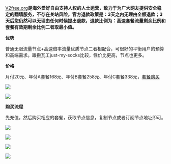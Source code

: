 [V2free.org](https://v2free.org/)**是海外爱好自由支持人权的人士运营，致力于为广大网友提供安全稳定的翻墙服务，不存在关站风险。官方退款政策是：3天之内无理由全额退款；3天后您仍然可以无理由任何时候提出退款，退款比例为：高速套餐流量剩余比例和套餐有效期剩余比例二者取最小值。**

**优势**

普通无限流量节点+高速倍率流量优质节点二者相配合，可很好的平衡用户的预算和高端需求。跟搬瓦工just-my-socks比较，性价比更高，节点也更多。

**价格**

月付20元、年付A套餐168元、年付B套餐258元、年付C套餐338元，[套餐购买](https://v2free.org/)

![](https://cdn.jsdelivr.net/gh/Alvin9999/pac2/v2fee/1.PNG)

![](https://cdn.jsdelivr.net/gh/Alvin9999/pac2/v2fee/2.PNG)

**购买流程**

先充值，然后购买相应的套餐，获取节点信息，复制节点或者订阅节点地址即可。

![](https://cdn.jsdelivr.net/gh/Alvin9999/pac2/v2fee/3.jpg)

![](https://cdn.jsdelivr.net/gh/Alvin9999/pac2/v2fee/7.jpg)

![](https://cdn.jsdelivr.net/gh/Alvin9999/pac2/v2fee/5.jpg)

![](https://cdn.jsdelivr.net/gh/Alvin9999/pac2/v2fee/6.jpg)
